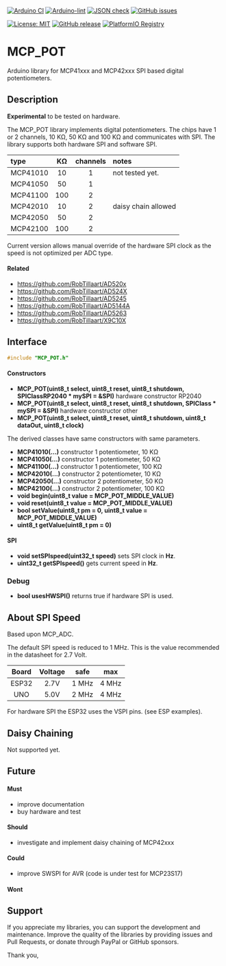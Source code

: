 
[![Arduino CI](https://github.com/RobTillaart/MCP_POT/workflows/Arduino%20CI/badge.svg)](https://github.com/marketplace/actions/arduino_ci)
[![Arduino-lint](https://github.com/RobTillaart/MCP_POT/actions/workflows/arduino-lint.yml/badge.svg)](https://github.com/RobTillaart/MCP_POT/actions/workflows/arduino-lint.yml)
[![JSON check](https://github.com/RobTillaart/MCP_POT/actions/workflows/jsoncheck.yml/badge.svg)](https://github.com/RobTillaart/MCP_POT/actions/workflows/jsoncheck.yml)
[![GitHub issues](https://img.shields.io/github/issues/RobTillaart/MCP_POT.svg)](https://github.com/RobTillaart/MCP_POT/issues)

[![License: MIT](https://img.shields.io/badge/license-MIT-green.svg)](https://github.com/RobTillaart/MCP_POT/blob/master/LICENSE)
[![GitHub release](https://img.shields.io/github/release/RobTillaart/MCP_POT.svg?maxAge=3600)](https://github.com/RobTillaart/MCP_POT/releases)
[![PlatformIO Registry](https://badges.registry.platformio.org/packages/robtillaart/library/MCP_POT.svg)](https://registry.platformio.org/libraries/robtillaart/MCP_POT)


# MCP_POT

Arduino library for MCP41xxx and MCP42xxx SPI based digital potentiometers.


## Description

**Experimental** to be tested on hardware.

The MCP_POT library implements digital potentiometers.
The chips have 1 or 2 channels, 10 KΩ, 50 KΩ and 100 KΩ and communicates with SPI.
The library supports both hardware SPI and software SPI.


|  type      |   KΩ   |  channels  |  notes  |
|:-----------|:------:|:----------:|:--------|
|  MCP41010  |   10   |      1     |  not tested yet.
|  MCP41050  |   50   |      1     |
|  MCP41100  |  100   |      2     |
|  MCP42010  |   10   |      2     |  daisy chain allowed
|  MCP42050  |   50   |      2     |
|  MCP42100  |  100   |      2     |


Current version allows manual override of the hardware SPI clock as the speed is not
optimized per ADC type. 



#### Related

- https://github.com/RobTillaart/AD520x
- https://github.com/RobTillaart/AD524X
- https://github.com/RobTillaart/AD5245
- https://github.com/RobTillaart/AD5144A
- https://github.com/RobTillaart/AD5263
- https://github.com/RobTillaart/X9C10X


## Interface

```cpp
#include "MCP_POT.h"
```

#### Constructors

- **MCP_POT(uint8_t select, uint8_t reset, uint8_t shutdown, SPIClassRP2040 \* mySPI = &SPI)** hardware constructor RP2040
- **MCP_POT(uint8_t select, uint8_t reset, uint8_t shutdown, SPIClass \* mySPI = &SPI)** hardware constructor other
- **MCP_POT(uint8_t select, uint8_t reset, uint8_t shutdown, uint8_t dataOut, uint8_t clock)**

The derived classes have same constructors with same parameters.
- **MCP41010(...)** constructor 1 potentiometer, 10 KΩ
- **MCP41050(...)** constructor 1 potentiometer, 50 KΩ
- **MCP41100(...)** constructor 1 potentiometer, 100 KΩ
- **MCP42010(...)** constructor 2 potentiometer, 10 KΩ
- **MCP42050(...)** constructor 2 potentiometer, 50 KΩ
- **MCP42100(...)** constructor 2 potentiometer, 100 KΩ
- **void begin(uint8_t value = MCP_POT_MIDDLE_VALUE)**
- **void reset(uint8_t value = MCP_POT_MIDDLE_VALUE)**
- **bool setValue(uint8_t pm = 0, uint8_t value = MCP_POT_MIDDLE_VALUE)**
- **uint8_t getValue(uint8_t pm = 0)**


#### SPI

- **void setSPIspeed(uint32_t speed)** sets SPI clock in **Hz**.
- **uint32_t getSPIspeed()** gets current speed in **Hz**.

### Debug

- **bool usesHWSPI()** returns true if hardware SPI is used.


## About SPI Speed

Based upon MCP_ADC.

The default SPI speed is reduced to 1 MHz. 
This is the value recommended in the datasheet for 2.7 Volt.

|  Board  |  Voltage  |  safe   |   max   |
|:-------:|:---------:|:-------:|:-------:|
|  ESP32  |   2.7V    |  1 MHz  |  4 MHz  |
|  UNO    |   5.0V    |  2 MHz  |  4 MHz  |

For hardware SPI the ESP32 uses the VSPI pins. (see ESP examples).


## Daisy Chaining


Not supported yet.


## Future

#### Must

- improve documentation
- buy hardware and test

#### Should

- investigate and implement daisy chaining of MCP42xxx

#### Could

- improve SWSPI for AVR 
  (code is under test for MCP23S17)


#### Wont


## Support

If you appreciate my libraries, you can support the development and maintenance.
Improve the quality of the libraries by providing issues and Pull Requests, or
donate through PayPal or GitHub sponsors.

Thank you,

